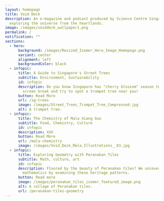 ```yaml
---
layout: homepage
title: Void Deck
description: An e-magazine and podcast produced by Science Centre Singapore
  exploring the universe from the heartlands.
image: /images/voiddeck_wallpaper1.png
permalink: /
notification: ""
sections:
  - hero:
      background: /images/Resized_Isomer_Hero_Image_Homepage.png
      variant: center
      alignment: left
      backgroundColor: black
  - infopic:
      title: A Guide to Singapore's Street Trees
      subtitle: Environment, Sustainability
      id: infopic
      description: Do you know Singapore has "cherry blossom" season too? Take a
        screen break and try to spot a trumpet tree near you!
      button: Read More
      url: /sg-trees
      image: /images/Street_Trees_Trumpet_Tree_Compressed.jpg
      alt: A trumpet tree.
  - infopic:
      title: The Chemistry of Mala Xiang Guo
      subtitle: Food, Chemistry, Culture
      id: infopic
      description: XXX
      button: Read More
      url: /mala-chemistry
      image: /images/Void_Deck_Mala_Illustrations__03.jpg
  - infopic:
      title: Exploring Geometry with Peranakan Tiles
      subtitle: Math, culture, art
      id: infopic
      description: Floored by the beauty of Peranakan tiles? We uncover a mosaic of
        mathematics by examining these heritage patterns.
      button: Read more
      image: /images/peranakan_tiles_isomer_featured_image.png
      alt: A collage of Peranakan tiles.
      url: /peranakan-tiles-geometry
---
```

